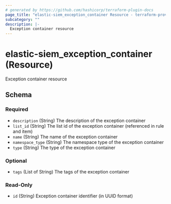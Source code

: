 ```yaml
---
# generated by https://github.com/hashicorp/terraform-plugin-docs
page_title: "elastic-siem_exception_container Resource - terraform-provider-elastic-siem"
subcategory: ""
description: |-
  Exception container resource
---
```


# elastic-siem_exception_container (Resource)

Exception container resource



<!-- schema generated by tfplugindocs -->
## Schema

### Required

- `description` (String) The description of the exception container
- `list_id` (String) The list id of the exception container (referenced in rule and item)
- `name` (String) The name of the exception container
- `namespace_type` (String) The namespace type of the exception container
- `type` (String) The type of the exception container

### Optional

- `tags` (List of String) The tags of the exception container

### Read-Only

- `id` (String) Exception container identifier (in UUID format)


